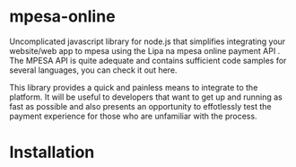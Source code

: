 # mpesa-online
Uncomplicated javascript library for node.js that simplifies integrating your website/web app to mpesa using the Lipa na mpesa online payment API . The MPESA API is quite adequate and contains sufficient code samples for several languages, you can check it out here. 

This library provides a quick and painless means to integrate to the platform. It will be useful to developers that want to get up and running as fast as possible and also presents an opportunity to effotlessly test the payment experience for those who are unfamiliar with the process.

# Installation
